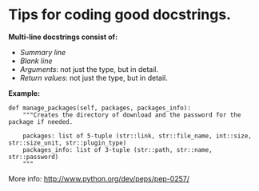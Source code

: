 # Tips for coding good docstrings. #

**Multi-line docstrings consist of:**
  * _Summary line_
  * _Blank line_
  * _Arguments_: not just the type, but in detail.
  * _Return values_: not just the type, but in detail.

**Example:**
```
def manage_packages(self, packages, packages_info):
	"""Creates the directory of download and the password for the package if needed.

	packages: list of 5-tuple (str::link, str::file_name, int::size, str::size_unit, str::plugin_type)
	packages_info: list of 3-tuple (str::path, str::name, str::password)
	"""
```

More info: http://www.python.org/dev/peps/pep-0257/